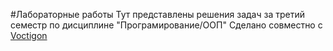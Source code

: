 #Лабораторные работы
Тут представлены решения задач за третий семестр по дисциплине "Програмирование/ООП"
Сделано совместно с [Voctigon](https://github.com/Vortigon)
